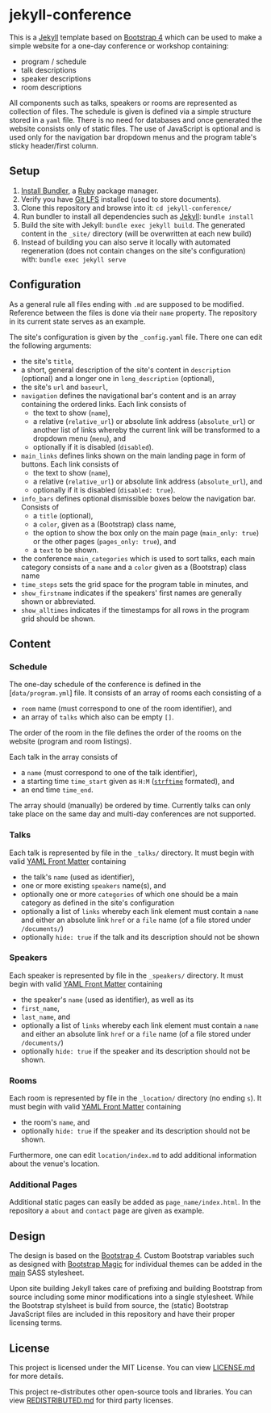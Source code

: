 
# jekyll-conference

This is a [Jekyll](http://jekyllrb.com) template based on [Bootstrap 4](http://getbootstrap.com) which can be used to make a simple website for a one-day conference or workshop containing:

- program / schedule
- talk descriptions
- speaker descriptions
- room descriptions

All components such as talks, speakers or rooms are represented as collection of files. The schedule is given is defined via a simple structure stored in a `yaml` file.
There is no need for databases and once generated the website consists only of static files. The use of JavaScript is optional and is used only for the navigation bar dropdown menus and the program table's sticky header/first column.


## Setup

1. [Install Bundler](https://bundler.io), a [Ruby](https://www.ruby-lang.org/en/downloads/) package manager.
2. Verify you have [Git LFS](https://git-lfs.github.com) installed (used to store documents).
3. Clone this repository and browse into it: `cd jekyll-conference/`
4. Run bundler to install all dependencies such as [Jekyll](https://jekyllrb.com/docs/installation/): `bundle install`
5. Build the site with Jekyll: `bundle exec jekyll build`. The generated content in the `_site/` directory (will be overwritten at each new build)
6. Instead of building you can also serve it locally with automated regeneration (does not contain changes on the site's configuration) with: `bundle exec jekyll serve`


## Configuration

As a general rule all files ending with `.md` are supposed to be modified. Reference between the files is done via their `name` property.
The repository in its current state serves as an example.

The site's configuration is given by the `_config.yaml` file. There one can edit the following arguments:

- the site's `title`,
- a short, general description of the site's content in `description` (optional) and a longer one in `long_description` (optional),
- the site's `url` and `baseurl`,
- `navigation` defines the navigational bar's content and is an array containing the ordered links. Each link consists of
  * the text to show (`name`),
  * a relative (`relative_url`) or absolute link address (`absolute_url`) or another list of links whereby the current link will be transformed to a dropdown menu (`menu`), and
  * optionally if it is disabled (`disabled`).
- `main_links` defines links shown on the main landing page in form of buttons. Each link consists of
  * the text to show (`name`),
  * a relative (`relative_url`) or absolute link address (`absolute_url`), and
  * optionally if it is disabled (`disabled: true`).
- `info_bars` defines optional dismissible boxes below the navigation bar. Consists of
  * a `title` (optional),
  * a `color`, given as a (Bootstrap) class name,
  * the option to show the box only on the main page (`main_only: true`) or the other pages (`pages_only: true`), and
  * a `text` to be shown.
- the conference `main_categories` which is used to sort talks, each main category consists of a `name` and a `color` given as a (Bootstrap) class name
- `time_steps` sets the grid space for the program table in minutes, and
- `show_firstname` indicates if the speakers' first names are generally shown or abbreviated.
- `show_alltimes` indicates if the timestamps for all rows in the program grid should be shown.


## Content

### Schedule

The one-day schedule of the conference is defined in the [`data/program.yml`] file. It consists of an array of rooms each consisting of a

- `room` name (must correspond to one of the room identifier), and
- an array of `talks` which also can be empty `[]`.

The order of the room in the file defines the order of the rooms on the website (program and room listings).

Each talk in the array consists of

- a `name` (must correspond to one of the talk identifier),
- a starting time `time_start` given as `H:M` ([`strftime`](http://www.strfti.me) formated), and
- an end time `time_end`.

The array should (manually) be ordered by time.
Currently talks can only take place on the same day and multi-day conferences are not supported.


### Talks

Each talk is represented by file in the `_talks/` directory. It must begin with valid [YAML Front Matter](https://jekyllrb.com/docs/frontmatter/) containing

- the talk's `name` (used as identifier),
- one or more existing `speakers` name(s), and
- optionally one or more `categories` of which one should be a main category as defined in the site's configuration
- optionally a list of `links` whereby each link element must contain a `name` and either an absolute link `href` or a `file` name (of a file stored under `/documents/`)
- optionally `hide: true` if the talk and its description should not be shown

### Speakers

Each speaker is represented by file in the `_speakers/` directory. It must begin with valid [YAML Front Matter](https://jekyllrb.com/docs/frontmatter/) containing

- the speaker's `name` (used as identifier), as well as its
- `first_name`,
- `last_name`, and
- optionally a list of `links` whereby each link element must contain a `name` and either an absolute link `href` or a `file` name (of a file stored under `/documents/`)
- optionally `hide: true` if the speaker and its description should not be shown.

### Rooms

Each room is represented by file in the `_location/` directory (no ending `s`). It must begin with valid [YAML Front Matter](https://jekyllrb.com/docs/frontmatter/) containing

- the room's `name`, and
- optionally `hide: true` if the speaker and its description should not be shown.

Furthermore, one can edit `location/index.md` to add additional information about the venue's location.

### Additional Pages

Additional static pages can easily be added as `page_name/index.html`. In the repository a `about` and `contact` page are given as example.


## Design

The design is based on the [Bootstrap 4](http://getbootstrap.com). Custom Bootstrap variables such as designed with [Bootstrap Magic](https://pikock.github.io/bootstrap-magic/app/index.html#!/editor) for individual themes can be added in the [main](assets/css/main.scss) SASS stylesheet.

Upon site building Jekyll takes care of prefixing and building Bootstrap from source including some minor modifications into a single stylesheet. While the Bootstrap stylsheet is build from source, the (static) Bootstrap JavaScript files are included in this repository and have their proper licensing terms.


## License

This project is licensed under the MIT License. You can view [LICENSE.md](LICENSE.md) for more details.

This project re-distributes other open-source tools and libraries. You can view [REDISTRIBUTED.md](REDISTRIBUTED.md) for third party licenses.
